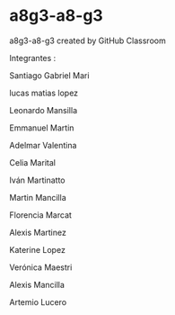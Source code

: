 # a8g3-a8-g3

a8g3-a8-g3 created by GitHub Classroom

Integrantes :

Santiago Gabriel Mari

lucas matias lopez

Leonardo Mansilla

Emmanuel Martin

Adelmar Valentina

Celia Marital

Iván Martinatto

Martin Mancilla

Florencia Marcat

Alexis Martinez

Katerine Lopez

Verónica Maestri

Alexis Mancilla

Artemio Lucero
